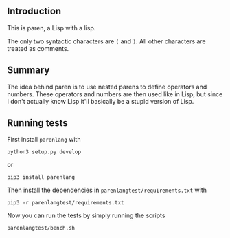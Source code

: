 Introduction
------------

This is paren, a Lisp with a lisp.

The only two syntactic characters are `(` and `)`. All other characters are
treated as comments.

Summary
-------

The idea behind paren is to use nested parens to define operators and numbers.
These operators and numbers are then used like in Lisp, but since I don't
actually know Lisp it'll basically be a stupid version of Lisp.

Running tests
-------------

First install `parenlang` with

    python3 setup.py develop

or

    pip3 install parenlang

Then install the dependencies in `parenlangtest/requirements.txt` with

    pip3 -r parenlangtest/requirements.txt

Now you can run the tests by simply running the scripts

    parenlangtest/bench.sh
